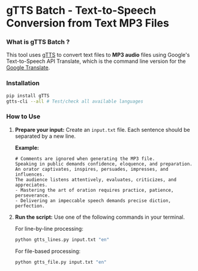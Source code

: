 # gTTS Batch - Text-to-Speech Conversion from Text MP3 Files

### What is gTTS Batch ?
This tool uses [gTTS](https://gtts.readthedocs.io/en/latest/cli.html) to convert text files to **MP3 audio** files using Google's Text-to-Speech API Translate, which is the command line version for the [Google Translate](https://translate.google.com).

### Installation

```bash
pip install gTTS
gtts-cli --all # Test/check all available languages
```

### How to Use

1. **Prepare your input:**
    Create an `input.txt` file. Each sentence should be separated by a new line.

    **Example:**
    ```plaintext
    # Comments are ignored when generating the MP3 file.
    Speaking in public demands confidence, eloquence, and preparation.
    An orator captivates, inspires, persuades, impresses, and influences.
    The audience listens attentively, evaluates, criticizes, and appreciates.
    - Mastering the art of oration requires practice, patience, perseverance.
    - Delivering an impeccable speech demands precise diction, perfection.
    ```

2. **Run the script:**
    Use one of the following commands in your terminal.

    For line-by-line processing:
    ```sh
    python gtts_lines.py input.txt "en"
    ```

    For file-based processing:
    ```sh
    python gtts_file.py input.txt "en"
    ```
